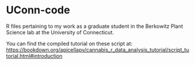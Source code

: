 # UConn-code
R files pertaining to my work as a graduate student in the Berkowitz Plant Science lab at the University of Connecticut.

You can find the compiled tutorial on these script at: https://bookdown.org/apicellapv/cannabis_r_data_analysis_tutorial/script_tutorial.html#introduction
